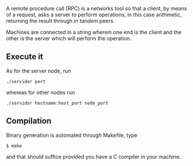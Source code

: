 A remote procedure call (RPC) is a networks tool so that a client, by means of
a request, asks a server to perform operations, in this case arithmetic, returning
the result through _in tandem_ peers.

Machines are connected in a string wherein one end is the client and the other is
the server which will perform the operation.

## Execute it

As for the server node, run

```
./servidor port
```

whereas for other nodes run

```
./servidor hostname:host_port node_port
```

## Compilation

Binary generation is automated through Makefile, type

```
$ make
```

and that should suffice provided you have a C compiler in your machine.
